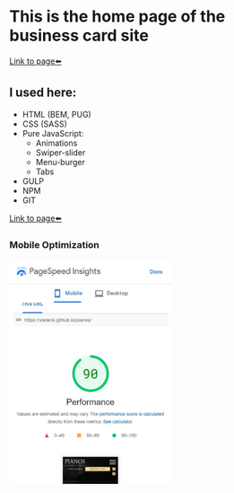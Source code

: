 # This is the home page of the business card site
[Link to page⬅️][link]
## I used here:
* HTML (BEM, PUG)
* CSS (SASS)
* Pure JavaScript:
	* Animations
	* Swiper-slider
	* Menu-burger
	* Tabs
* GULP
* NPM
* GIT

[Link to page⬅️][link]

### Mobile Optimization
<img src="img/page-speed.jpg" alt="img" style="height: 400px;">

[link]: https://steterik.github.io/pianos/